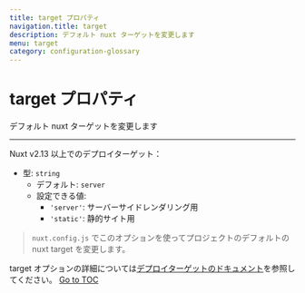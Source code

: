```yaml
---
title: target プロパティ
navigation.title: target
description: デフォルト nuxt ターゲットを変更します
menu: target
category: configuration-glossary
---
```

# target プロパティ

デフォルト nuxt ターゲットを変更します

---

Nuxt v2.13 以上でのデプロイターゲット：

- 型: `string`
  - デフォルト: `server`
  - 設定できる値:
    - `'server'`: サーバーサイドレンダリング用
    - `'static'`: 静的サイト用

> `nuxt.config.js` でこのオプションを使ってプロジェクトのデフォルトの nuxt target を変更します。

target オプションの詳細については[デプロイターゲットのドキュメント](./features/deployment-targets)を参照してください。
<span style='float: footnote;'><a href="../index.html#toc">Go to TOC</a></span>

